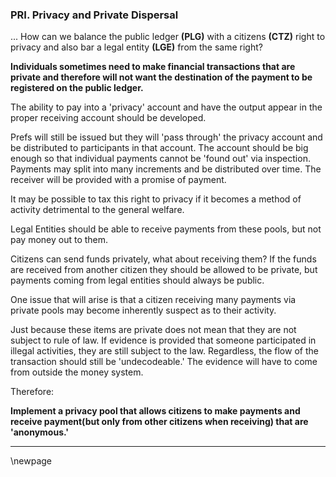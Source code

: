 
### PRI. Privacy and Private Dispersal

... How can we balance the public ledger **(PLG)** with a citizens **(CTZ)** right to privacy and also bar a legal entity **(LGE)** from the same right?

**Individuals sometimes need to make financial transactions that are private and therefore will not want the destination of the payment to be registered on the public ledger.**

The ability to pay into a 'privacy' account and have the output appear in the proper receiving account should be developed.

Prefs will still be issued but they will 'pass through' the privacy account and be distributed to participants in that account.  The account should be big enough so that individual payments cannot be 'found out' via inspection.  Payments may split into many increments and be distributed over time. The receiver will be provided with a promise of payment.

It may be possible to tax this right to privacy if it becomes a method of activity detrimental to the general welfare.

Legal Entities should be able to receive payments from these pools, but not pay money out to them.

Citizens can send funds privately, what about receiving them?  If the funds are received from another citizen they should be allowed to be private, but payments coming from legal entities should always be public.

One issue that will arise is that a citizen receiving many payments via private pools may become inherently suspect as to their activity.

Just because these items are private does not mean that they are not subject to rule of law.  If evidence is provided that someone participated in illegal activities, they are still subject to the law. Regardless, the flow of the transaction should still be 'undecodeable.'  The evidence will have to come from outside the money system.

Therefore:

**Implement a privacy pool that allows citizens to make payments and receive payment(but only from other citizens when receiving) that are 'anonymous.'**

----------


\newpage




